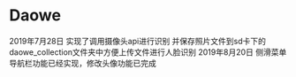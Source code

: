 # Daowe
2019年7月28日  实现了调用摄像头api进行识别 并保存照片文件到sd卡下的daowe_collection文件夹中方便上传文件进行人脸识别
2019年8月20日  侧滑菜单导航栏功能已经实现，修改头像功能已完成